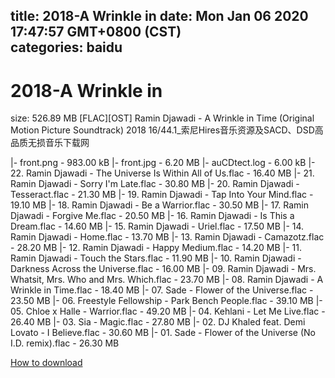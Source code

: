 
title: 2018-A Wrinkle in
date: Mon Jan 06 2020 17:47:57 GMT+0800 (CST)    
categories: baidu
---

# 2018-A Wrinkle in
size: 526.89 MB
 [FLAC][OST] Ramin Djawadi - A Wrinkle in Time (Original Motion Picture Soundtrack) 2018 16/44.1_索尼Hires音乐资源及SACD、DSD高品质无损音乐下载网
 
|- front.png - 983.00 kB
|- front.jpg - 6.20 MB
|- auCDtect.log - 6.00 kB
|- 22. Ramin Djawadi - The Universe Is Within All of Us.flac - 16.40 MB
|- 21. Ramin Djawadi - Sorry I'm Late.flac - 30.80 MB
|- 20. Ramin Djawadi - Tesseract.flac - 21.30 MB
|- 19. Ramin Djawadi - Tap Into Your Mind.flac - 19.10 MB
|- 18. Ramin Djawadi - Be a Warrior.flac - 30.50 MB
|- 17. Ramin Djawadi - Forgive Me.flac - 20.50 MB
|- 16. Ramin Djawadi - Is This a Dream.flac - 14.60 MB
|- 15. Ramin Djawadi - Uriel.flac - 17.50 MB
|- 14. Ramin Djawadi - Home.flac - 13.70 MB
|- 13. Ramin Djawadi - Camazotz.flac - 28.20 MB
|- 12. Ramin Djawadi - Happy Medium.flac - 14.20 MB
|- 11. Ramin Djawadi - Touch the Stars.flac - 11.90 MB
|- 10. Ramin Djawadi - Darkness Across the Universe.flac - 16.00 MB
|- 09. Ramin Djawadi - Mrs. Whatsit, Mrs. Who and Mrs. Which.flac - 23.70 MB
|- 08. Ramin Djawadi - A Wrinkle in Time.flac - 18.40 MB
|- 07. Sade - Flower of the Universe.flac - 23.50 MB
|- 06. Freestyle Fellowship - Park Bench People.flac - 39.10 MB
|- 05. Chloe x Halle - Warrior.flac - 49.20 MB
|- 04. Kehlani - Let Me Live.flac - 26.40 MB
|- 03. Sia - Magic.flac - 27.80 MB
|- 02. DJ Khaled feat. Demi Lovato - I Believe.flac - 30.60 MB
|- 01. Sade - Flower of the Universe (No I.D. remix).flac - 26.30 MB

[How to download](https://bpcam.bemobtrk.com/go/2ceec3aa-1ca2-46d6-b9ff-aaa5c184517c?jno=2622)